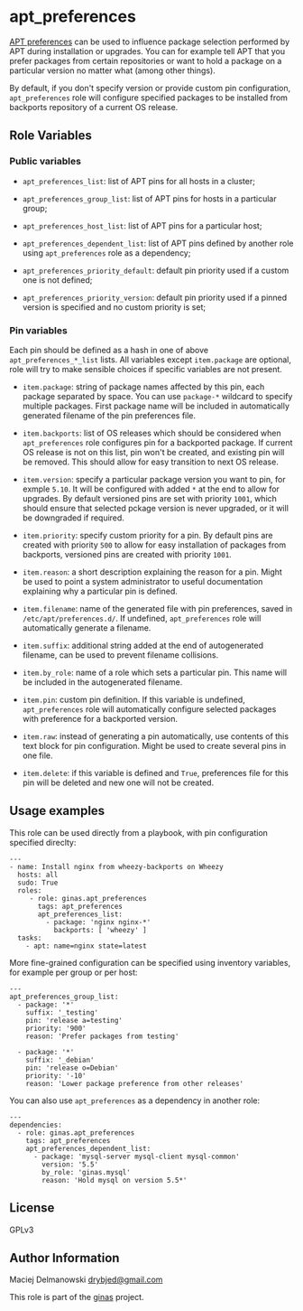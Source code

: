apt_preferences
===============

[APT preferences](https://wiki.debian.org/AptPreferences) can be used to
influence package selection performed by APT during installation or upgrades.
You can for example tell APT that you prefer packages from certain repositories
or want to hold a package on a particular version no matter what (among other
things).

By default, if you don't specify version or provide custom pin configuration,
`apt_preferences` role will configure specified packages to be installed from
backports repository of a current OS release.

Role Variables
--------------

### Public variables

- `apt_preferences_list`: list of APT pins for all hosts in a cluster;

- `apt_preferences_group_list`: list of APT pins for hosts in a particular
  group;

- `apt_preferences_host_list`: list of APT pins for a particular host;

- `apt_preferences_dependent_list`: list of APT pins defined by another role
  using `apt_preferences` role as a dependency;

- `apt_preferences_priority_default`: default pin priority used if a custom one
  is not defined;

- `apt_preferences_priority_version`: default pin priority used if a pinned
  version is specified and no custom priority is set;

### Pin variables

Each pin should be defined as a hash in one of above `apt_preferences_*_list`
lists. All variables except `item.package` are optional, role will try to make
sensible choices if specific variables are not present.

- `item.package`: string of package names affected by this pin, each package
  separated by space. You can use `package-*` wildcard to specify multiple
  packages. First package name will be included in automatically generated
  filename of the pin preferences file.

- `item.backports`: list of OS releases which should be considered when
  `apt_preferences` role configures pin for a backported package. If current OS
  release is not on this list, pin won't be created, and existing pin will be
  removed. This should allow for easy transition to next OS release.

- `item.version`: specify a particular package version you want to pin, for
  exmple `5.10`. It will be configured with added `*` at the end to allow for
  upgrades. By default versioned pins are set with priority `1001`, which
  should ensure that selected pckage version is never upgraded, or it will be
  downgraded if required.

- `item.priority`: specify custom priority for a pin. By default pins are
  created with priority `500` to allow for easy installation of packages from
  backports, versioned pins are created with priority `1001`.

- `item.reason`: a short description explaining the reason for a pin. Might be
  used to point a system administrator to useful documentation explaining why
  a particular pin is defined.

- `item.filename`: name of the generated file with pin preferences, saved in
  ``/etc/apt/preferences.d/``. If undefined, `apt_preferences` role will
  automatically generate a filename.

- `item.suffix`: additional string added at the end of autogenerated filename,
  can be used to prevent filename collisions.

- `item.by_role`: name of a role which sets a particular pin. This name will be
  included in the autogenerated filename.

- `item.pin`: custom pin definition. If this variable is undefined,
  `apt_preferences` role will automatically configure selected packages with
  preference for a backported version.

- `item.raw`: instead of generating a pin automatically, use contents of this
  text block for pin configuration. Might be used to create several pins in
  one file.

- `item.delete`: if this variable is defined and `True`, preferences file for
  this pin will be deleted and new one will not be created.

Usage examples
--------------

This role can be used directly from a playbook, with pin configuration
specified direclty:

    ---
    - name: Install nginx from wheezy-backports on Wheezy
      hosts: all
      sudo: True
      roles:
         - role: ginas.apt_preferences
           tags: apt_preferences
           apt_preferences_list:
             - package: 'nginx nginx-*'
               backports: [ 'wheezy' ]
      tasks:
        - apt: name=nginx state=latest

More fine-grained configuration can be specified using inventory variables, for
example per group or per host:

    ---
    apt_preferences_group_list:
      - package: '*'
        suffix: '_testing'
        pin: 'release a=testing'
        priority: '900'
        reason: 'Prefer packages from testing'
    
      - package: '*'
        suffix: '_debian'
        pin: 'release o=Debian'
        priority: '-10'
        reason: 'Lower package preference from other releases'

You can also use `apt_preferences` as a dependency in another role:

    ---
    dependencies:
      - role: ginas.apt_preferences
        tags: apt_preferences
        apt_preferences_dependent_list:
          - package: 'mysql-server mysql-client mysql-common'
            version: '5.5'
            by_role: 'ginas.mysql'
            reason: 'Hold mysql on version 5.5*'

License
-------

GPLv3

Author Information
------------------

Maciej Delmanowski <drybjed@gmail.com>

This role is part of the [ginas](https://github.com/ginas/ginas/) project.

